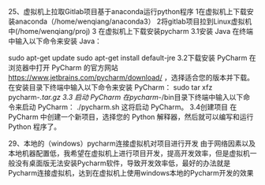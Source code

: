 25、虚拟机上拉取Gitlab项目基于anaconda运行python程序
1在虚拟机上下载安装anaconda（/home/wenqiang/anaconda3）
2将gitlab项目拉到Linux虚拟机中(/home/wenqiang/proj)
3 在虚拟机上下载安装pycharm
3.1安装 Java
在终端中输入以下命令来安装 Java：

sudo apt-get update
sudo apt-get install default-jre
3.2下载安装 PyCharm
在浏览器中打开 PyCharm 的官方网站 https://www.jetbrains.com/pycharm/download/ ，选择适合您的版本并下载。
在安装目录下终端中输入以下命令来安装 PyCharm：
sudo tar xfz pycharm-*.tar.gz
3.3 启动 PyCharm
在pycharm-*/bin目录下终端中输入以下命令来启动 PyCharm：
./pycharm.sh
这将启动 PyCharm。
3.4创建项目
在 PyCharm 中创建一个新项目，选择您的 Python 解释器，然后就可以编写和运行 Python 程序了。



29、本地的（windows）pycharm连接虚拟机对项目进行开发
由于网络因素以及本地机器配置低，我希望在虚拟机上进行项目开发，提高开发效率，但是虚拟机一般没有桌面版无法安装Pycharm软件，导致开发效率低，最好的办法就是Pycharm连接虚拟机，达到在虚拟机上使用windows本地的Pycharm开发的效果

